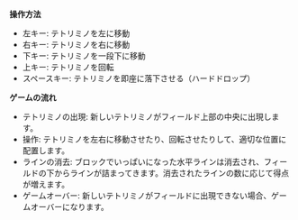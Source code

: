 **操作方法**
- 左キー: テトリミノを左に移動
- 右キー: テトリミノを右に移動
- 下キー: テトリミノを一段下に移動
- 上キー: テトリミノを回転
- スペースキー: テトリミノを即座に落下させる（ハードドロップ）

**ゲームの流れ**
- テトリミノの出現: 新しいテトリミノがフィールド上部の中央に出現します。
- 操作: テトリミノを左右に移動させたり、回転させたりして、適切な位置に配置します。
- ラインの消去: ブロックでいっぱいになった水平ラインは消去され、フィールドの下からラインが詰まってきます。消去されたラインの数に応じて得点が増えます。
- ゲームオーバー: 新しいテトリミノがフィールドに出現できない場合、ゲームオーバーになります。
